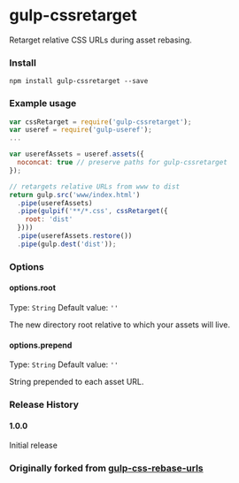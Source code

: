 gulp-cssretarget
================

Retarget relative CSS URLs during asset rebasing.

### Install
```shell
npm install gulp-cssretarget --save
```

### Example usage
```js
var cssRetarget = require('gulp-cssretarget');
var useref = require('gulp-useref');
...

var userefAssets = useref.assets({
  noconcat: true // preserve paths for gulp-cssretarget
});

// retargets relative URLs from www to dist
return gulp.src('www/index.html')
  .pipe(userefAssets)
  .pipe(gulpif('**/*.css', cssRetarget({
    root: 'dist'
  })))
  .pipe(userefAssets.restore())
  .pipe(gulp.dest('dist'));
```

### Options
#### options.root
Type: `String`
Default value: `''`

The new directory root relative to which your assets will live.

#### options.prepend
Type: `String`
Default value: `''`

String prepended to each asset URL.

### Release History
#### 1.0.0
  Initial release

### Originally forked from [gulp-css-rebase-urls](https://github.com/kjbekkelund/gulp-css-rebase-urls)
